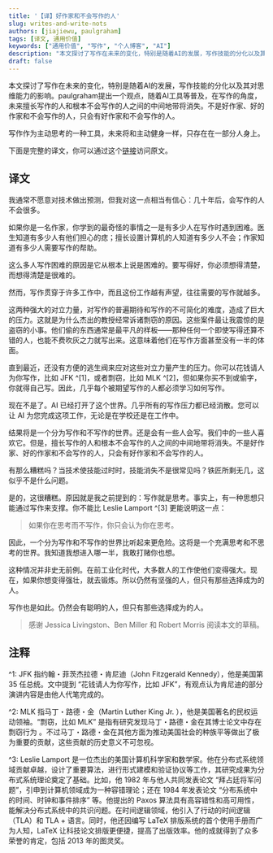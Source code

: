 ```yaml
---
title: '【译】好作家和不会写作的人'
slug: writes-and-write-nots
authors: [jiajiewu, paulgraham]
tags: [译文, 通用价值]
keywords: ["通用价值", "写作", "个人博客", "AI"]
description: "本文探讨了写作在未来的变化，特别是随着AI的发展，写作技能的分化以及其对思维能力的影响。"
draft: false
---
```


本文探讨了写作在未来的变化，特别是随着AI的发展，写作技能的分化以及其对思维能力的影响。paulgraham提出一个观点，随着AI工具等普及，在写作的角度，未来擅长写作的人和根本不会写作的人之间的中间地带将消失。不是好作家、好的作家和不会写作的人，只会有好作家和不会写作的人。

写作作为主动思考的一种工具，未来将和主动健身一样，只存在在一部分人身上。

下面是完整的译文，你可以通过这个[链接](https://paulgraham.com/writes.html)访问原文。


<!-- truncate -->

## 译文

我通常不愿意对技术做出预测，但我对这一点相当有信心：几十年后，会写作的人不会很多。

如果你是一名作家，你学到的最奇怪的事情之一是有多少人在写作时遇到困难。医生知道有多少人有他们担心的痣；擅长设置计算机的人知道有多少人不会；作家知道有多少人需要写作的帮助。

这么多人写作困难的原因是它从根本上说是困难的。要写得好，你必须想得清楚，而想得清楚是很难的。

然而，写作贯穿于许多工作中，而且这份工作越有声望，往往需要的写作就越多。

这两种强大的对立力量，对写作的普遍期待和写作的不可简化的难度，造成了巨大的压力。这就是为什么杰出的教授经常诉诸剽窃的原因。这些案件最让我震惊的是盗窃的小事。他们偷的东西通常是最平凡的样板——那种任何一个即使写得还算不错的人，也能不费吹灰之力就写出来。这意味着他们在写作方面甚至没有一半的体面。

直到最近，还没有方便的逃生阀来应对这些对立力量产生的压力。你可以花钱请人为你写作，比如 JFK ^[1]，或者剽窃，比如 MLK ^[2]，但如果你买不到或偷字，你就得自己写。因此，几乎每个被期望写作的人都必须学习如何写作。

现在不是了。AI 已经打开了这个世界。几乎所有的写作压力都已经消散。您可以让 AI 为您完成这项工作，无论是在学校还是在工作中。

结果将是一个分为写作和不写作的世界。还是会有一些人会写。我们中的一些人喜欢它。但是，擅长写作的人和根本不会写作的人之间的中间地带将消失。不是好作家、好的作家和不会写作的人，只会有好作家和不会写作的人。

有那么糟糕吗？当技术使技能过时时，技能消失不是很常见吗？铁匠所剩无几，这似乎不是什么问题。

是的，这很糟糕。原因就是我之前提到的：写作就是思考。事实上，有一种思想只能通过写作来支撑。你不能比 Leslie Lamport ^[3] 更能说明这一点：

> 如果你在思考而不写作，你只会认为你在思考。

因此，一个分为写作和不写作的世界比听起来更危险。这将是一个充满思考和不思考的世界。我知道我想进入哪一半，我敢打赌你也想。

这种情况并非史无前例。在前工业化时代，大多数人的工作使他们变得强大。现在，如果你想变得强壮，就去锻炼。所以仍然有坚强的人，但只有那些选择成为的人。

写作也是如此。仍然会有聪明的人，但只有那些选择成为的人。

> 感谢 Jessica Livingston、Ben Miller 和 Robert Morris 阅读本文的草稿。

## 注释

^1: JFK 指约翰・菲茨杰拉德・肯尼迪（John Fitzgerald Kennedy），他是美国第 35 任总统。文中提到 “花钱请人为你写作，比如 JFK”，有观点认为肯尼迪的部分演讲内容是由他人代笔完成的。

^2: MLK 指马丁・路德・金（Martin Luther King Jr. ），他是美国著名的民权运动领袖。“剽窃，比如 MLK” 是指有研究发现马丁・路德・金在其博士论文中存在剽窃行为 。不过马丁・路德・金在其他方面为推动美国社会的种族平等做出了极为重要的贡献，这些贡献的历史意义不可忽视。

^3: Leslie Lamport 是一位杰出的美国计算机科学家和数学家。他在分布式系统领域贡献卓越，设计了重要算法，进行形式建模和验证协议等工作，其研究成果为分布式系统理论奠定了基础。比如，他 1982 年与他人共同发表论文 “拜占廷将军问题”，引申到计算机领域成为一种容错理论；还在 1984 年发表论文 “分布系统中的时间、时钟和事件排序” 等。他提出的 Paxos 算法具有高容错性和高可用性，能解决分布式系统中的共识问题。在时间逻辑领域，他引入了行动的时间逻辑（TLA）和 TLA + 语言。同时，他还因编写 LaTeX 排版系统的首个使用手册而广为人知，LaTeX 让科技论文排版更便捷，提高了出版效率。他的成就得到了众多荣誉的肯定，包括 2013 年的图灵奖。